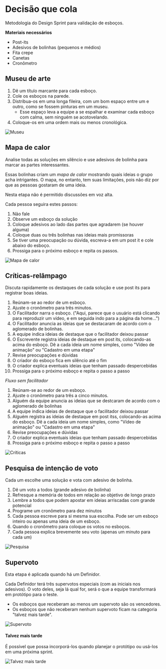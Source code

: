 # Decisão que cola

Metodologia do Design Sprint para validação de esboços.

**Materiais necessários**
- Post-its
- Adesivos de bolinhas (pequenos e médios)
- Fita crepe
- Canetas
- Cronômetro

## Museu de arte

1. Dê um título marcante para cada esboço.
2. Cole os esboços na parede.
2. Distribua-os em uma longa fileira, com um bom espaço entre um e outro, como se fossem pinturas em um museu.
    - Esse espaço leva a equipe a se espalhar e examinar cada esboço com calma, sem ninguém se acotovelando.
3. Coloque-os em uma ordem mais ou menos cronológica.

![Museu](https://i.imgur.com/ZS2XNI7.jpg)

## Mapa de calor

Analise todas as soluções em silêncio e use adesivos de bolinha para marcar as partes interessantes.

Essas bolinhas criam um *mapa de calor* mostrando quais ideias o grupo acha intrigantes. O mapa, no entanto, tem suas limitações, pois não diz por que as pessoas gostaram de uma ideia.

Nesta etapa não é permitido discussões em voz alta.

Cada pessoa seguira estes passos:
1. Não fale
2. Observe um esboço da solução
3. Coloque adesivos ao lado das partes que agradarem (se houver alguma)
4. Coloque duas ou três bolinhas nas ideias mais promissoras
5. Se tiver uma preocupação ou dúvida, escreva-a em um post it e cole abaixo do esboço.
6. Prossiga para o próximo esboço e repita os passos.

![Mapa de calor](https://i.imgur.com/SpSmhTp.jpg)

## Críticas-relâmpago

Discuta rapidamente os destaques de cada solução e use post its para registrar boas ideias.

1. Reúnam-se ao redor de um esboço.
2. Ajuste o cronômetro para três minutos.
3. O Facilitador narra o esboço. ("Aqui, parece que o usuário está clicando para reproduzir um vídeo, e em seguida indo para a página da home...")
4. O Facilitador anuncia as ideias que se destacaram de acordo com o aglomerado de bolinhas.
5. A equipe indica ideias de destaque que o facilitador deixou passar
6. O Escrevente registra ideias de destaque em post its, colocando-as acima do esboço. Dê a cada ideia um nome simples, como "Vídeo de animação" ou "Cadastro em uma etapa"
7. Revise preocupações e dúvidas
8. O criador do esboço fica em silêncio até o fim
9. O criador explica eventuais ideias que tenham passado despercebidas
10. Prossiga para o próximo esboço e repita o passo a passo

*Fluxo sem facilitador*
1. Reúnam-se ao redor de um esboço.
2. Ajuste o cronômetro para três a cinco minutos.
3. Alguém da equipe anuncia as ideias que se destcaram de acordo com o aglomerado de bolinhas
4. A equipe indica ideias de destaque que o facilitador deixou passar
5. Alguém registra as ideias de destaque em post itss, colocando-as acima do esboço. Dê a cada ideia um nome simples, como "Vídeo de animação" ou "Cadastro em uma etapa"
6. Revise preocupações e dúvidas
7. O criador explica eventuais ideias que tenham passado despercebidas
8. Prossiga para o próximo esboço e repita o passo a passo

![Críticas](https://i.imgur.com/9X6z0Bz.jpg)

## Pesquisa de intenção de voto

Cada um escolhe uma solução e vota com adesivo de bolinha.

1. Dê um voto a todos (grande adesivo de bolinha)
2. Refresque a memória de todos em relação ao objetivo de longo prazo
3. Lembre a todos que podem apostar em ideias arriscadas com grande potencial
4. Programe um cronômetro para dez minutos
5. Cada pessoa escreve para si mesma sua escolha. Pode ser um esboço inteiro ou apenas uma ideia de um esboço.
6. Quando o cronômetro para coloque os votos no esboços.
7. Cada pessoa explica brevemente seu voto (apenas um minuto para cada um)

![Pesquisa](https://i.imgur.com/xhxPF80.jpg)

## Supervoto

Esta etapa é aplicada quando há um Definidor.

Cada Definidor terá três supervotos especiais (com as iniciais nos adesivos). O voto deles, seja lá qual for, será o que a equipe transformará em protótipo para o teste.

- Os esboços que receberam ao menos um supervoto são os vencedores.
- Os esboços que não receberam nenhum supervoto ficam na categoria "talvez mais tarde".

![Supervoto](https://i.imgur.com/Rx95yHY.jpg)

#### Talvez mais tarde
É possível que possa incorporá-los quando planejar o protótipo ou usá-los em uma próxima sprint.

![Talvez mais tarde](https://i.imgur.com/QqwdLzE.jpg)

